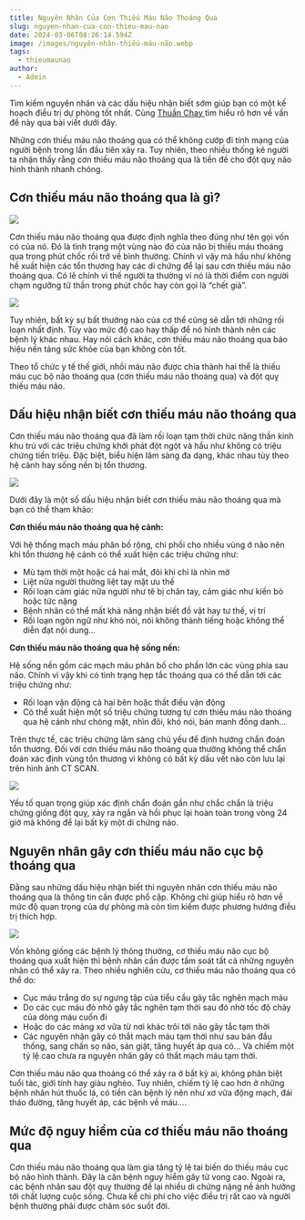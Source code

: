 ```yaml
---
title: Nguyên Nhân Của Cơn Thiếu Máu Não Thoáng Qua
slug: nguyen-nhan-cua-con-thieu-mau-nao
date: 2024-03-06T08:26:14.594Z
image: /images/nguyên-nhân-thiếu-máu-não.webp
tags:
  - thieumaunao
author:
  - Admin
---
```

Tìm kiếm nguyên nhân và các dấu hiệu nhận biết sớm giúp bạn có một kế hoạch điều trị dự phòng tốt nhất. Cùng [Thuần Chay ](https://thuanchay.vn/)tìm hiểu rõ hơn về vấn đề này qua bài viết dưới đây.

Những cơn thiếu máu não thoáng qua có thể không cướp đi tính mạng của người bệnh trong lần đầu tiên xảy ra. Tuy nhiên, theo nhiều thống kê người ta nhận thấy rằng cơn thiếu máu não thoáng qua là tiền đề cho đột quỵ não hình thành nhanh chóng. 

## Cơn thiếu máu não thoáng qua là gì?

![](/images/nguyên-nhân-thiếu-máu-não-1-.webp)

Cơn thiếu máu não thoáng qua được định nghĩa theo đúng như tên gọi vốn có của nó. Đó là tình trạng một vùng nào đó của não bị thiếu máu thoáng qua trong phút chốc rồi trở về bình thường. Chính vì vậy mà hầu như không hề xuất hiện các tổn thương hay các di chứng để lại sau cơn thiếu máu não thoáng qua. Có lẽ chính vì thế người ta thường ví nó là thời điểm con người chạm ngưỡng tử thần trong phút chốc hay còn gọi là “chết giả”.

![](/images/nguyên-nhân-thiếu-máu-não-3-.webp)

Tuy nhiên, bất kỳ sự bất thường nào của cơ thể cũng sẽ dẫn tới những rối loạn nhất định. Tùy vào mức độ cao hay thấp để nó hình thành nên các bệnh lý khác nhau. Hay nói cách khác, cơn thiếu máu não thoáng qua báo hiệu nền tảng sức khỏe của bạn không còn tốt.

Theo tổ chức y tế thế giới, nhồi máu não được chia thành hai thể là thiếu máu cục bộ não thoáng qua (cơn thiếu máu não thoáng qua) và đột quỵ thiếu máu não.

## Dấu hiệu nhận biết cơn thiếu máu não thoáng qua

Cơn thiếu máu não thoáng qua đã làm rối loạn tạm thời chức năng thần kinh khu trú với các triệu chứng khởi phát đột ngột và hầu như không có triệu chứng tiền triệu. Đặc biệt, biểu hiện lâm sàng đa dạng, khác nhau tùy theo hệ cảnh hay sống nền bị tổn thương.

![](/images/nguyên-nhân-thiếu-máu-não.webp)

Dưới đây là một số dấu hiệu nhận biết cơn thiếu máu não thoáng qua mà bạn có thể tham khảo:

**Cơn thiếu máu não thoáng qua hệ cảnh:**

Với hệ thống mạch máu phân bố rộng, chi phối cho nhiều vùng ở não nên khi tổn thương hệ cảnh có thể xuất hiện các triệu chứng như:

* Mù tạm thời một hoặc cả hai mắt, đôi khi chỉ là nhìn mờ
* Liệt nửa người thường liệt tay mặt ưu thế
* Rối loạn cảm giác nữa người như tê bị chân tay, cảm giác như kiến bò hoặc tức nặng
* Bệnh nhân có thể mất khả năng nhận biết đồ vật hay tư thế, vị trí
* Rối loạn ngôn ngữ như khó nói, nói không thành tiếng hoặc không thể diễn đạt nội dung...

**Cơn thiếu máu não thoáng qua hệ sống nền:**

Hệ sống nền gồm các mạch máu phân bố cho phần lớn các vùng phía sau não. Chính vì vậy khi có tình trạng hẹp tắc thoáng qua có thể dẫn tới các triệu chứng như:

* Rối loạn vận động cả hai bên hoặc thất điều vận động
* Có thể xuất hiện một số triệu chứng tương tự cơn thiếu máu não thoáng qua hệ cảnh như chóng mặt, nhìn đôi, khó nói, bán manh đồng danh...

Trên thực tế, các triệu chứng lâm sàng chủ yếu để định hướng chẩn đoán tổn thương. Đối với cơn thiếu máu não thoáng qua thường không thể chẩn đoán xác định vùng tổn thương vì không có bất kỳ dấu vết nào còn lưu lại trên hình ảnh CT SCAN.

![](/images/nguyên-nhân-thiếu-máu-não-4-.webp)

Yếu tố quan trọng giúp xác định chẩn đoán gần như chắc chắn là triệu chứng giống đột quỵ, xảy ra ngắn và hồi phục lại hoàn toàn trong vòng 24 giờ mà không để lại bất kỳ một di chứng nào.

## Nguyên nhân gây cơn thiếu máu não cục bộ thoáng qua

Đằng sau những dấu hiệu nhận biết thì nguyên nhân cơn thiếu máu não thoáng qua là thông tin cần được phổ cập. Không chỉ giúp hiểu rõ hơn về mức độ quan trọng của dự phòng mà còn tìm kiếm được phương hướng điều trị thích hợp.

![](/images/nguyên-nhân-thiếu-máu-não-2-.webp)

Vốn không giống các bệnh lý thông thường, cơ thiếu máu não cục bộ thoáng qua xuất hiện thì bệnh nhân cần được tầm soát tất cả những nguyên nhân có thể xảy ra. Theo nhiều nghiên cứu, cơ thiếu máu não thoáng qua có thể do:

* Cục máu trắng do sự ngưng tập của tiểu cầu gây tắc nghẽn mạch máu
* Do các cục máu đỏ nhỏ gây tắc nghẽn tạm thời sau đó nhờ tốc độ chảy của dòng máu cuốn đi
* Hoặc do các mảng xơ vữa từ nơi khác trôi tới não gây tắc tạm thời
* Các nguyên nhân gây có thắt mạch máu tạm thời như sau bán đầu thống, sang chấn sọ não, sản giật, tăng huyết áp qua có... Và chiếm một tỷ lệ cao chưa ra nguyên nhân gây có thắt mạch máu tạm thời.

Cơn thiếu máu não qua thoáng có thể xảy ra ở bất kỳ ai, không phân biệt tuổi tác, giới tính hay giàu nghèo. Tuy nhiên, chiếm tỷ lệ cao hơn ở những bệnh nhân hút thuốc lá, có tiền căn bệnh lý nên như xơ vữa động mạch, đái tháo đường, tăng huyết áp, các bệnh về máu....

## Mức độ nguy hiểm của cơ thiếu máu não thoáng qua

Cơn thiếu máu não thoáng qua làm gia tăng tỷ lệ tai biến do thiếu máu cục bộ não hình thành. Đây là căn bệnh nguy hiểm gây tử vong cao. Ngoài ra, các bệnh nhân sau đột quỵ thường để lại nhiều di chứng nặng nề ảnh hưởng tới chất lượng cuộc sống. Chưa kể chi phí cho việc điều trị rất cao và người bệnh thường phải được chăm sóc suốt đời.
